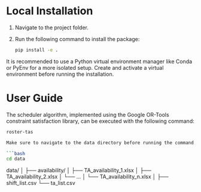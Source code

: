 # Local Installation

1. Navigate to the project folder.
2. Run the following command to install the package:
   
   ```bash
   pip install -e .

It is recommended to use a Python virtual environment manager like Conda or PyEnv for a more isolated setup. Create and activate a virtual environment before running the installation.

# User Guide
The scheduler algorithm, implemented using the Google OR-Tools constraint satisfaction library, can be executed with the following command:

   ```bash
   roster-tas

Make sure to navigate to the data directory before running the command:

   ```bash
   cd data 
```


data/
│
├── availability/
│   ├── TA_availability_1.xlsx
│   ├── TA_availability_2.xlsx
│   └── ...
│   └── TA_availability_n.xlsx
│
├── shift_list.csv
└── ta_list.csv


